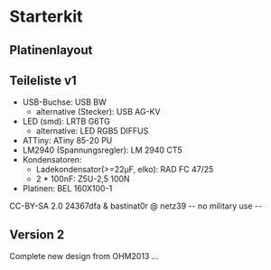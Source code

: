 # Starterkit

## Platinenlayout

## Teileliste v1
* USB-Buchse: USB BW
  * alternative (Stecker): USB AG-KV
* LED (smd): LRTB G6TG
  * alternative: LED RGB5 DIFFUS
* ATTiny: ATiny 85-20 PU
* LM2940 (Spannungsregler): LM 2940 CT5
* Kondensatoren:
  * Ladekondensator(>=22μF, elko): RAD FC 47/25
  * 2 * 100nF: Z5U-2,5 100N
* Platinen: BEL 160X100-1


CC-BY-SA 2.0 24367dfa & bastinat0r @ netz39
-- no military use --

## Version 2
Complete new design from OHM2013 …
